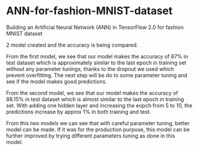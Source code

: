 # ANN-for-fashion-MNIST-dataset
Building an Artificial Neural Network (ANN) in TensorFlow 2.0 for fashion MNIST dataset

2 model created and the accuracy is being compared. 

From the first model, we see that our model makes the accuracy of 87% in test dataset which is approximately similar to the last epoch in training set without any parameter tunings, thanks to the dropout we used which prevent overfitting. The next step will be do to some parameter tuning and see if the model makes good predictions.

From the second model, we see that our model makes the accuracy of 88.15% in test dataset which is almost similar to the last epoch in training set. With adding one hidden layer and increasing the eopch from 5 to 10, the predictions increase by approx 1% in both training and test.

From this two models we can see that with careful parameter tuning, better model can be made. If it was for the production purpose, this model can be further improved by trying different parameters tuning as done in this model.
